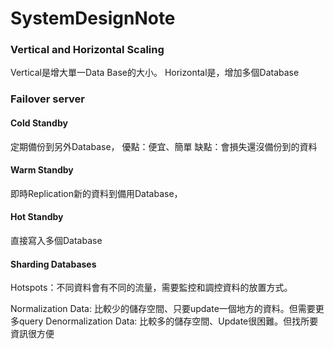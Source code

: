 # SystemDesignNote


### Vertical and Horizontal Scaling
Vertical是增大單一Data Base的大小。
Horizontal是，增加多個Database

### Failover server
#### Cold Standby
  定期備份到另外Database，
  優點：便宜、簡單
  缺點：會損失還沒備份到的資料
  
#### Warm Standby
  即時Replication新的資料到備用Database，
  
#### Hot Standby
  直接寫入多個Database
  
#### Sharding Databases

Hotspots：不同資料會有不同的流量，需要監控和調控資料的放置方式。

Normalization Data: 比較少的儲存空間、只要update一個地方的資料。但需要更多query
Denormalization Data: 比較多的儲存空間、Update很困難。但找所要資訊很方便
